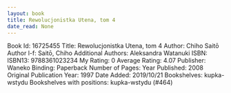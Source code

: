 ```yaml
---
layout: book
title: Rewolucjonistka Utena, tom 4
date_read: None
---
```


Book Id: 16725455
Title: Rewolucjonistka Utena, tom 4
Author: Chiho Saitō
Author l-f: Saitō, Chiho
Additional Authors: Aleksandra Watanuki
ISBN: 
ISBN13: 9788361023234
My Rating: 0
Average Rating: 4.07
Publisher: Waneko
Binding: Paperback
Number of Pages: 
Year Published: 2008
Original Publication Year: 1997
Date Added: 2019/10/21
Bookshelves: kupka-wstydu
Bookshelves with positions: kupka-wstydu (#464)

